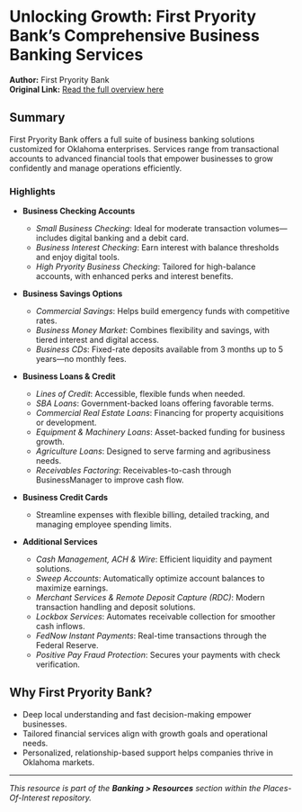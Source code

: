 # Unlocking Growth: First Pryority Bank’s Comprehensive Business Banking Services

**Author:** First Pryority Bank  
**Original Link:** [Read the full overview here](https://firstpryoritybank.com/unlocking-growth-first-pryority-banks-comprehensive-business-banking-services/)

## Summary

First Pryority Bank offers a full suite of business banking solutions customized for Oklahoma enterprises. Services range from transactional accounts to advanced financial tools that empower businesses to grow confidently and manage operations efficiently.

### Highlights

- **Business Checking Accounts**  
  - *Small Business Checking*: Ideal for moderate transaction volumes—includes digital banking and a debit card.  
  - *Business Interest Checking*: Earn interest with balance thresholds and enjoy digital tools.  
  - *High Pryority Business Checking*: Tailored for high-balance accounts, with enhanced perks and interest benefits.

- **Business Savings Options**  
  - *Commercial Savings*: Helps build emergency funds with competitive rates.  
  - *Business Money Market*: Combines flexibility and savings, with tiered interest and digital access.  
  - *Business CDs*: Fixed-rate deposits available from 3 months up to 5 years—no monthly fees.

- **Business Loans & Credit**  
  - *Lines of Credit*: Accessible, flexible funds when needed.  
  - *SBA Loans*: Government-backed loans offering favorable terms.  
  - *Commercial Real Estate Loans*: Financing for property acquisitions or development.  
  - *Equipment & Machinery Loans*: Asset-backed funding for business growth.  
  - *Agriculture Loans*: Designed to serve farming and agribusiness needs.  
  - *Receivables Factoring*: Receivables-to-cash through BusinessManager to improve cash flow.

- **Business Credit Cards**  
  - Streamline expenses with flexible billing, detailed tracking, and managing employee spending limits.

- **Additional Services**  
  - *Cash Management, ACH & Wire*: Efficient liquidity and payment solutions.  
  - *Sweep Accounts*: Automatically optimize account balances to maximize earnings.  
  - *Merchant Services & Remote Deposit Capture (RDC)*: Modern transaction handling and deposit solutions.  
  - *Lockbox Services*: Automates receivable collection for smoother cash inflows.  
  - *FedNow Instant Payments*: Real-time transactions through the Federal Reserve.  
  - *Positive Pay Fraud Protection*: Secures your payments with check verification.

## Why First Pryority Bank?

- Deep local understanding and fast decision-making empower businesses.
- Tailored financial services align with growth goals and operational needs.
- Personalized, relationship-based support helps companies thrive in Oklahoma markets.

---

*This resource is part of the **Banking > Resources** section within the Places-Of-Interest repository.*

